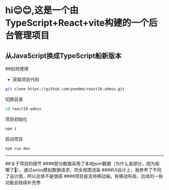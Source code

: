 # hi😊😊,这是一个由TypeScript+React+vite构建的一个后台管理项目
## 从JavaScript换成TypeScript船新版本




##如何使用
- 获取项目代码

```bash
git clone https://github.com/yeedme/react18-admin.git
```

 切换目录

```bash
cd react18-admin
```
项目初始化
```bash
npm i 
```
启动项目
```bash
npm run dev
```
-----
##关于项目的细节
####部分数据采用了本地json数据（为什么是部分，因为偷懒了🤣），通过axios模拟数据请求，完全视图渲染
####UI设计上，我参考了不同了设计图，所以总体不是很搭
####项目是支持移动端，有移动布局，后续的一些功能会陆续补充😎
